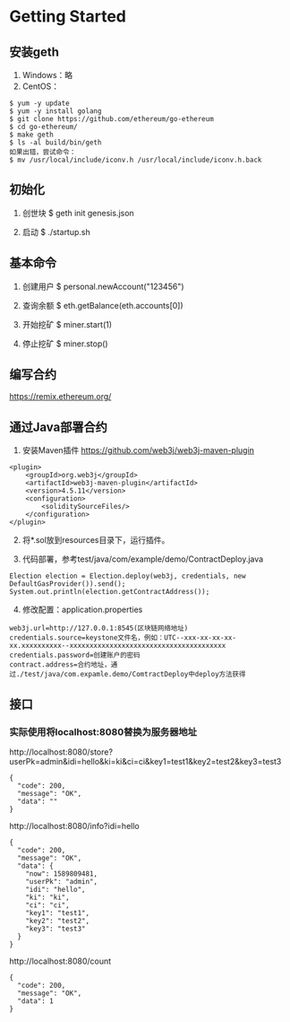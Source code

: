 # Getting Started

## 安装geth
1. Windows：略
2. CentOS：
```
$ yum -y update
$ yum -y install golang
$ git clone https://github.com/ethereum/go-ethereum
$ cd go-ethereum/
$ make geth
$ ls -al build/bin/geth
如果出错，尝试命令：
$ mv /usr/local/include/iconv.h /usr/local/include/iconv.h.back
```

## 初始化
1. 创世块
$ geth init genesis.json

2. 启动
$ ./startup.sh

## 基本命令
1. 创建用户
$ personal.newAccount("123456")

2. 查询余额
$ eth.getBalance(eth.accounts[0])

3. 开始挖矿
$ miner.start(1)

4. 停止挖矿
$ miner.stop()


## 编写合约
https://remix.ethereum.org/

## 通过Java部署合约
1. 安装Maven插件
https://github.com/web3j/web3j-maven-plugin
```
<plugin>
    <groupId>org.web3j</groupId>
    <artifactId>web3j-maven-plugin</artifactId>
    <version>4.5.11</version>
    <configuration>
        <soliditySourceFiles/>
    </configuration>
</plugin>
```

2. 将*.sol放到resources目录下，运行插件。

3. 代码部署，参考test/java/com/example/demo/ContractDeploy.java
```
Election election = Election.deploy(web3j, credentials, new DefaultGasProvider()).send();
System.out.println(election.getContractAddress());
```

4. 修改配置：application.properties
```
web3j.url=http://127.0.0.1:8545(区块链网络地址)
credentials.source=keystone文件名，例如：UTC--xxx-xx-xx-xx-xx.xxxxxxxxxx--xxxxxxxxxxxxxxxxxxxxxxxxxxxxxxxxxxxxxxx
credentials.password=创建账户的密码
contract.address=合约地址，通过./test/java/com.expamle.demo/ComtractDeploy中deploy方法获得
```

## 接口
### 实际使用将localhost:8080替换为服务器地址
http://localhost:8080/store?userPk=admin&idi=hello&ki=ki&ci=ci&key1=test1&key2=test2&key3=test3
```
{
  "code": 200,
  "message": "OK",
  "data": ""
}
```
http://localhost:8080/info?idi=hello
```
{
  "code": 200,
  "message": "OK",
  "data": {
    "now": 1589809481,
    "userPk": "admin",
    "idi": "hello",
    "ki": "ki",
    "ci": "ci",
    "key1": "test1",
    "key2": "test2",
    "key3": "test3"
  }
}
```
http://localhost:8080/count
```
{
  "code": 200,
  "message": "OK",
  "data": 1
}
```